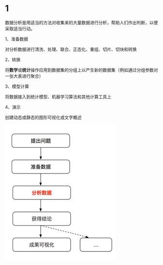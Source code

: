 # 1

数据分析是用适当的方法对收集来的大量数据进行分析，帮助人们作出判断，以便采取适当行动。

1、准备数据

对分析数据进行清洗、处理、联合、正态化、重组、切片、切块和转换

2、转换

将**数学**或**统计**操作应用到数据集的分组上以产生新的数据集（例如通过分组参数对一张大表进行聚合）

3、模型计算

将数据接入到统计模型、机器学习算法和其他计算工具上

4、演示

创建动态或静态的图形可视化或文字概述

![image-20210124212807797](../../插图/image-20210124212807797.png)